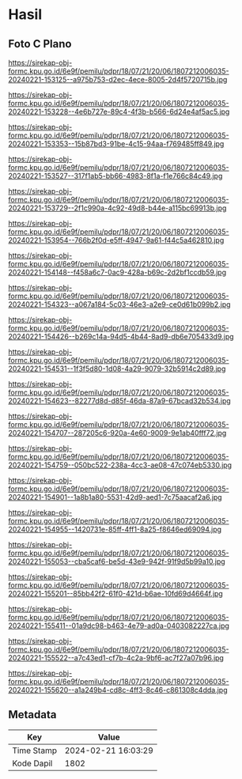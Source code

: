 # Hasil

## Foto C Plano

https://sirekap-obj-formc.kpu.go.id/6e9f/pemilu/pdpr/18/07/21/20/06/1807212006035-20240221-153125--a975b753-d2ec-4ece-8005-2d4f5720715b.jpg

https://sirekap-obj-formc.kpu.go.id/6e9f/pemilu/pdpr/18/07/21/20/06/1807212006035-20240221-153228--4e6b727e-89c4-4f3b-b566-6d24e4af5ac5.jpg

https://sirekap-obj-formc.kpu.go.id/6e9f/pemilu/pdpr/18/07/21/20/06/1807212006035-20240221-153353--15b87bd3-91be-4c15-94aa-f769485ff849.jpg

https://sirekap-obj-formc.kpu.go.id/6e9f/pemilu/pdpr/18/07/21/20/06/1807212006035-20240221-153527--317f1ab5-bb66-4983-8f1a-f1e766c84c49.jpg

https://sirekap-obj-formc.kpu.go.id/6e9f/pemilu/pdpr/18/07/21/20/06/1807212006035-20240221-153729--2f1c990a-4c92-49d8-b44e-a115bc69913b.jpg

https://sirekap-obj-formc.kpu.go.id/6e9f/pemilu/pdpr/18/07/21/20/06/1807212006035-20240221-153954--766b2f0d-e5ff-4947-9a61-f44c5a462810.jpg

https://sirekap-obj-formc.kpu.go.id/6e9f/pemilu/pdpr/18/07/21/20/06/1807212006035-20240221-154148--f458a6c7-0ac9-428a-b69c-2d2bf1ccdb59.jpg

https://sirekap-obj-formc.kpu.go.id/6e9f/pemilu/pdpr/18/07/21/20/06/1807212006035-20240221-154323--a067a184-5c03-46e3-a2e9-ce0d61b099b2.jpg

https://sirekap-obj-formc.kpu.go.id/6e9f/pemilu/pdpr/18/07/21/20/06/1807212006035-20240221-154426--b269c14a-94d5-4b44-8ad9-db6e705433d9.jpg

https://sirekap-obj-formc.kpu.go.id/6e9f/pemilu/pdpr/18/07/21/20/06/1807212006035-20240221-154531--1f3f5d80-1d08-4a29-9079-32b5914c2d89.jpg

https://sirekap-obj-formc.kpu.go.id/6e9f/pemilu/pdpr/18/07/21/20/06/1807212006035-20240221-154623--82277d8d-d85f-46da-87a9-67bcad32b534.jpg

https://sirekap-obj-formc.kpu.go.id/6e9f/pemilu/pdpr/18/07/21/20/06/1807212006035-20240221-154707--287205c6-920a-4e60-9009-9e1ab40fff72.jpg

https://sirekap-obj-formc.kpu.go.id/6e9f/pemilu/pdpr/18/07/21/20/06/1807212006035-20240221-154759--050bc522-238a-4cc3-ae08-47c074eb5330.jpg

https://sirekap-obj-formc.kpu.go.id/6e9f/pemilu/pdpr/18/07/21/20/06/1807212006035-20240221-154901--1a8b1a80-5531-42d9-aed1-7c75aacaf2a6.jpg

https://sirekap-obj-formc.kpu.go.id/6e9f/pemilu/pdpr/18/07/21/20/06/1807212006035-20240221-154955--1420731e-85ff-4ff1-8a25-f8646ed69094.jpg

https://sirekap-obj-formc.kpu.go.id/6e9f/pemilu/pdpr/18/07/21/20/06/1807212006035-20240221-155053--cba5caf6-be5d-43e9-942f-91f9d5b99a10.jpg

https://sirekap-obj-formc.kpu.go.id/6e9f/pemilu/pdpr/18/07/21/20/06/1807212006035-20240221-155201--85bb42f2-61f0-421d-b6ae-10fd69d4664f.jpg

https://sirekap-obj-formc.kpu.go.id/6e9f/pemilu/pdpr/18/07/21/20/06/1807212006035-20240221-155411--01a9dc98-b463-4e79-ad0a-0403082227ca.jpg

https://sirekap-obj-formc.kpu.go.id/6e9f/pemilu/pdpr/18/07/21/20/06/1807212006035-20240221-155522--a7c43ed1-cf7b-4c2a-9bf6-ac7f27a07b96.jpg

https://sirekap-obj-formc.kpu.go.id/6e9f/pemilu/pdpr/18/07/21/20/06/1807212006035-20240221-155620--a1a249b4-cd8c-4ff3-8c46-c861308c4dda.jpg


## Metadata

| Key        | Value               |
| ---------- | ------------------- |
| Time Stamp | 2024-02-21 16:03:29 |
| Kode Dapil | 1802                |



